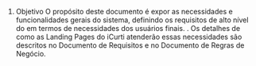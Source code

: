 1. Objetivo
O propósito deste documento é expor as necessidades e funcionalidades gerais do sistema, definindo os requisitos de alto nível do em termos de necessidades dos usuários finais. . Os detalhes de como as Landing Pages do iCurti atenderão essas necessidades são descritos no Documento de Requisitos e no Documento de Regras de Negócio.
